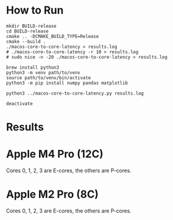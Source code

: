 # How to Run

```
mkdir BUILD-release
cd BUILD-release
cmake .. -DCMAKE_BUILD_TYPE=Release
cmake --build .
./macos-core-to-core-latency > results.log
# ./macos-core-to-core-latency -r 10 > results.log
# sudo nice -n -20 ./macos-core-to-core-latency > results.log

brew install python3
python3 -m venv path/to/venv
source path/to/venv/bin/activate
python3 -m pip install numpy pandas matplotlib

python3 ../macos-core-to-core-latency.py results.log

deactivate
```

# Results

# Apple M4 Pro (12C)

Cores 0, 1, 2, 3 are E-cores, the others are P-cores.

# Apple M2 Pro (8C)

Cores 0, 1, 2, 3 are E-cores, the others are P-cores.
